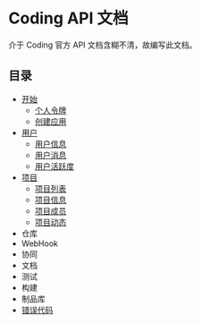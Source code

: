 # Coding API 文档

介于 Coding 官方 API 文档含糊不清，故编写此文档。

## 目录

* [开始](begin/readme.md)
    * [个人令牌](begin/access_token.md)
    * [创建应用](begin/app_token.md)
* [用户](user/readme.md)
    * [用户信息](user/info.md)
    * [用户消息](user/notice.md)
    * [用户活跃度](user/active.md)
* [项目](project/readme.md)
    * [项目列表](project/list.md)
    * [项目信息](project/info.md)
    * [项目成员](project/member.md)
    * [项目动态](project/active.md)
* 仓库
* WebHook
* 协同
* 文档
* 测试
* 构建
* 制品库
* [错误代码](error.md)